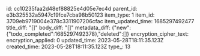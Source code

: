 id: cc10235faa2d48ef88825e4d05e7ec4d
parent_id: e3b325532a5947c19fce7cba98b50123
item_type: 1
item_id: 3709eb9719004e378c3311907206cfac
item_updated_time: 1685297492477
title_diff: "[]"
body_diff: "[]"
metadata_diff: {"new":{"todo_completed":1685297492378},"deleted":[]}
encryption_cipher_text: 
encryption_applied: 0
updated_time: 2023-05-28T18:11:35.123Z
created_time: 2023-05-28T18:11:35.123Z
type_: 13